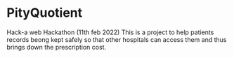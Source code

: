 # PityQuotient
Hack-a web Hackathon (11th feb 2022)
This is a project to help patients records beong kept safely so that other hospitals can access them and thus brings down the prescription cost.

